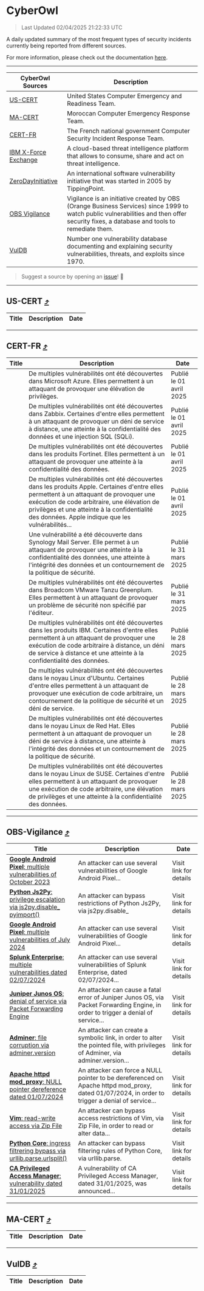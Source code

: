 
 <div id='top'></div>

# CyberOwl

 > Last Updated 02/04/2025 21:22:33 UTC
 
 A daily updated summary of the most frequent types of security incidents currently being reported from different sources.
 
 For more information, please check out the documentation [here](./docs/README.md).
 
 ---
 |CyberOwl Sources|Description|
 |---|---|
 |[US-CERT](#us-cert-arrow_heading_up)|United States Computer Emergency and Readiness Team.|
 |[MA-CERT](#ma-cert-arrow_heading_up)|Moroccan Computer Emergency Response Team.|
 |[CERT-FR](#cert-fr-arrow_heading_up)|The French national government Computer Security Incident Response Team.|
 |[IBM X-Force Exchange](#ibmcloud-arrow_heading_up)|A cloud-based threat intelligence platform that allows to consume, share and act on threat intelligence.|
 |[ZeroDayInitiative](#zerodayinitiative-arrow_heading_up)|An international software vulnerability initiative that was started in 2005 by TippingPoint.|
 |[OBS Vigilance](#obs-vigilance-arrow_heading_up)|Vigilance is an initiative created by OBS (Orange Business Services) since 1999 to watch public vulnerabilities and then offer security fixes, a database and tools to remediate them.|
 |[VulDB](#vuldb-arrow_heading_up)|Number one vulnerability database documenting and explaining security vulnerabilities, threats, and exploits since 1970.|
 
 > Suggest a source by opening an [issue](https://github.com/karimhabush/cyberowl/issues)! :raised_hands:
 ---

## US-CERT [:arrow_heading_up:](#cyberowl)

 |Title|Description|Date|
 |---|---|---|
 
 ---

## CERT-FR [:arrow_heading_up:](#cyberowl)

 |Title|Description|Date|
 |---|---|---|
 |[](https://www.cert.ssi.gouv.fr/avis/CERTFR-2025-AVI-0261/)|De multiples vulnérabilités ont été découvertes dans Microsoft Azure. Elles permettent à un attaquant de provoquer une élévation de privilèges.|Publié le 01 avril 2025|
 |[](https://www.cert.ssi.gouv.fr/avis/CERTFR-2025-AVI-0260/)|De multiples vulnérabilités ont été découvertes dans Zabbix. Certaines d'entre elles permettent à un attaquant de provoquer un déni de service à distance, une atteinte à la confidentialité des données et une injection SQL (SQLi).|Publié le 01 avril 2025|
 |[](https://www.cert.ssi.gouv.fr/avis/CERTFR-2025-AVI-0259/)|De multiples vulnérabilités ont été découvertes dans les produits Fortinet. Elles permettent à un attaquant de provoquer une atteinte à la confidentialité des données.|Publié le 01 avril 2025|
 |[](https://www.cert.ssi.gouv.fr/avis/CERTFR-2025-AVI-0258/)|De multiples vulnérabilités ont été découvertes dans les produits Apple. Certaines d'entre elles permettent à un attaquant de provoquer une exécution de code arbitraire, une élévation de privilèges et une atteinte à la confidentialité des données. Apple indique que les vulnérabilités...|Publié le 01 avril 2025|
 |[](https://www.cert.ssi.gouv.fr/avis/CERTFR-2025-AVI-0257/)|Une vulnérabilité a été découverte dans Synology Mail Server. Elle permet à un attaquant de provoquer une atteinte à la confidentialité des données, une atteinte à l'intégrité des données et un contournement de la politique de sécurité.|Publié le 31 mars 2025|
 |[](https://www.cert.ssi.gouv.fr/avis/CERTFR-2025-AVI-0256/)|De multiples vulnérabilités ont été découvertes dans Broadcom VMware Tanzu Greenplum. Elles permettent à un attaquant de provoquer un problème de sécurité non spécifié par l'éditeur.|Publié le 31 mars 2025|
 |[](https://www.cert.ssi.gouv.fr/avis/CERTFR-2025-AVI-0255/)|De multiples vulnérabilités ont été découvertes dans les produits IBM. Certaines d'entre elles permettent à un attaquant de provoquer une exécution de code arbitraire à distance, un déni de service à distance et une atteinte à la confidentialité des données.|Publié le 28 mars 2025|
 |[](https://www.cert.ssi.gouv.fr/avis/CERTFR-2025-AVI-0254/)|De multiples vulnérabilités ont été découvertes dans le noyau Linux d'Ubuntu. Certaines d'entre elles permettent à un attaquant de provoquer une exécution de code arbitraire, un contournement de la politique de sécurité et un déni de service.|Publié le 28 mars 2025|
 |[](https://www.cert.ssi.gouv.fr/avis/CERTFR-2025-AVI-0253/)|De multiples vulnérabilités ont été découvertes dans le noyau Linux de Red Hat. Elles permettent à un attaquant de provoquer un déni de service à distance, une atteinte à l'intégrité des données et un contournement de la politique de sécurité.|Publié le 28 mars 2025|
 |[](https://www.cert.ssi.gouv.fr/avis/CERTFR-2025-AVI-0252/)|De multiples vulnérabilités ont été découvertes dans le noyau Linux de SUSE. Certaines d'entre elles permettent à un attaquant de provoquer une exécution de code arbitraire, une élévation de privilèges et une atteinte à la confidentialité des données.|Publié le 28 mars 2025|
 
 ---

## OBS-Vigilance [:arrow_heading_up:](#cyberowl)

 |Title|Description|Date|
 |---|---|---|
 |[<a href="https://vigilance.fr/vulnerability/Google-Android-Pixel-multiple-vulnerabilities-of-October-2023-42432" class="noirorange"><b>Google Android  Pixel</b>: multiple vulnerabilities of October 2023</a>](https://vigilance.fr/vulnerability/Google-Android-Pixel-multiple-vulnerabilities-of-October-2023-42432)|An attacker can use several vulnerabilities of Google Android  Pixel...|Visit link for details|
 |[<a href="https://vigilance.fr/vulnerability/Python-Js2Py-privilege-escalation-via-js2py-disable-pyimport-44655" class="noirorange"><b>Python Js2Py</b>: privilege escalation via js2py.disable_<wbr>pyimport()</wbr></a>](https://vigilance.fr/vulnerability/Python-Js2Py-privilege-escalation-via-js2py-disable-pyimport-44655)|An attacker can bypass restrictions of Python Js2Py, via js2py.disable_|Visit link for details|
 |[<a href="https://vigilance.fr/vulnerability/Google-Android-Pixel-multiple-vulnerabilities-of-July-2024-44653" class="noirorange"><b>Google Android  Pixel</b>: multiple vulnerabilities of July 2024</a>](https://vigilance.fr/vulnerability/Google-Android-Pixel-multiple-vulnerabilities-of-July-2024-44653)|An attacker can use several vulnerabilities of Google Android  Pixel...|Visit link for details|
 |[<a href="https://vigilance.fr/vulnerability/Splunk-Enterprise-multiple-vulnerabilities-dated-02-07-2024-44651" class="noirorange"><b>Splunk Enterprise</b>: multiple vulnerabilities dated 02/07/2024</a>](https://vigilance.fr/vulnerability/Splunk-Enterprise-multiple-vulnerabilities-dated-02-07-2024-44651)|An attacker can use several vulnerabilities of Splunk Enterprise, dated 02/07/2024...|Visit link for details|
 |[<a href="https://vigilance.fr/vulnerability/Juniper-Junos-OS-denial-of-service-via-Packet-Forwarding-Engine-44650" class="noirorange"><b>Juniper Junos OS</b>: denial of service via Packet Forwarding Engine</a>](https://vigilance.fr/vulnerability/Juniper-Junos-OS-denial-of-service-via-Packet-Forwarding-Engine-44650)|An attacker can cause a fatal error of Juniper Junos OS, via Packet Forwarding Engine, in order to trigger a denial of service...|Visit link for details|
 |[<a href="https://vigilance.fr/vulnerability/Adminer-file-corruption-via-adminer-version-46611" class="noirorange"><b>Adminer</b>: file corruption via adminer.version</a>](https://vigilance.fr/vulnerability/Adminer-file-corruption-via-adminer-version-46611)|An attacker can create a symbolic link, in order to alter the pointed file, with privileges of Adminer, via adminer.version...|Visit link for details|
 |[<a href="https://vigilance.fr/vulnerability/Apache-httpd-mod-proxy-NULL-pointer-dereference-dated-01-07-2024-44646" class="noirorange"><b>Apache httpd mod_proxy</b>: NULL pointer dereference dated 01/07/2024</a>](https://vigilance.fr/vulnerability/Apache-httpd-mod-proxy-NULL-pointer-dereference-dated-01-07-2024-44646)|An attacker can force a NULL pointer to be dereferenced on Apache httpd mod_proxy, dated 01/07/2024, in order to trigger a denial of service...|Visit link for details|
 |[<a href="https://vigilance.fr/vulnerability/Vim-read-write-access-via-Zip-File-46607" class="noirorange"><b>Vim</b>: read-write access via Zip File</a>](https://vigilance.fr/vulnerability/Vim-read-write-access-via-Zip-File-46607)|An attacker can bypass access restrictions of Vim, via Zip File, in order to read or alter data...|Visit link for details|
 |[<a href="https://vigilance.fr/vulnerability/Python-Core-ingress-filtrering-bypass-via-urllib-parse-urlsplit-46248" class="noirorange"><b>Python Core</b>: ingress filtrering bypass via urllib.parse.<wbr>urlsplit()</wbr></a>](https://vigilance.fr/vulnerability/Python-Core-ingress-filtrering-bypass-via-urllib-parse-urlsplit-46248)|An attacker can bypass filtering rules of Python Core, via urllib.parse.|Visit link for details|
 |[<a href="https://vigilance.fr/vulnerability/CA-Privileged-Access-Manager-vulnerability-dated-31-01-2025-46246" class="noirorange"><b>CA Privileged Access Manager</b>: vulnerability dated 31/01/2025</a>](https://vigilance.fr/vulnerability/CA-Privileged-Access-Manager-vulnerability-dated-31-01-2025-46246)|A vulnerability of CA Privileged Access Manager, dated 31/01/2025, was announced...|Visit link for details|
 
 ---

## MA-CERT [:arrow_heading_up:](#cyberowl)

 |Title|Description|Date|
 |---|---|---|
 
 ---

## VulDB [:arrow_heading_up:](#cyberowl)

 |Title|Description|Date|
 |---|---|---|
 